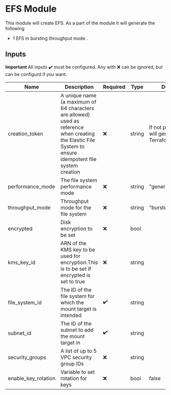 # EFS Module
This module will create EFS. As a part of the module it will generate the following

- 1 EFS in bursting throughput mode .


## Inputs
**Important**
    All inputs :heavy_check_mark: must be configured.
    Any with :x: can be ignored, but can be configurd if you want.

| Name        | Description | Required | Type | Default |
| ----------- | ----------- | -------- | ---- | ------- |
| creation_token | A unique name (a maximum of 64 characters are allowed) used as reference when creating the Elastic File System to ensure idempotent file system creation | :x: | string | If not provided, it will generated by Terraform|
| performance_mode | The file system performance mode | :x:| string | "generalPurpose" |
| throughput_mode |  Throughput mode for the file system | :x: | string | "bursting" |
| encrypted | Disk encryption to be set | :x: | bool |  |
| kms_key_id| ARN of the KMS key to be used for encryption.This is to be set if encrypted is set to true | :x: | string | |
| file_system_id | The ID of the file system for which the mount target is intended | :heavy_check_mark: | string | |
| subnet_id | The ID of the subnet to add the mount target in | :heavy_check_mark: | string | |
| security_groups | A list of up to 5 VPC security group IDs | :x: | string | |
| enable_key_rotation | Variable to set rotation for keys | :x: | bool | false |
